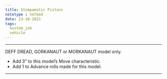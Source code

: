 ```yaml
---
title: Stompamatic Pistons
notetype : nofeed
date: 23-10-2021
tags:
  kustom_job
  vehicle
---
```


---

DEFF DREAD, GORKANAUT or MORKANAUT model only.  
-   Add 3" to this model’s Move characteristic.
-   Add 1 to Advance rolls made for this model.

---